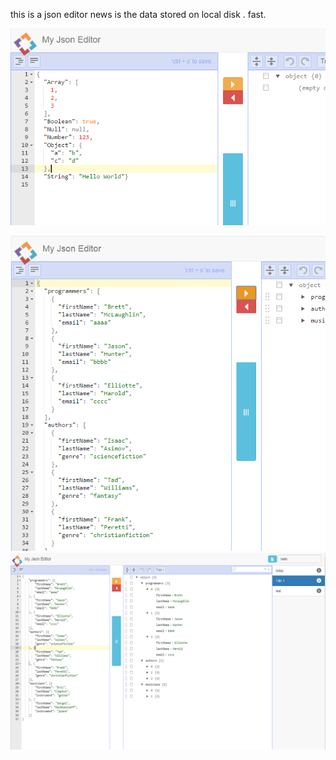 this is a json editor
news is the data stored on local disk . fast.

![](chromeapp\resources\images\1.png)

![](chromeapp\resources\images\3half.png)
![](chromeapp\resources\images\2all.png)
